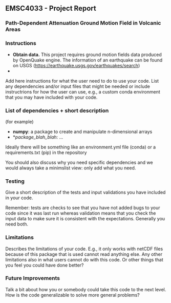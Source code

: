 
## EMSC4033 - Project Report

### Path-Dependent Attenuation Ground Motion Field in Volcanic Areas

### Instructions

- __Obtain data.__ This project requires ground motion fields data produced by OpenQuake engine. The information of an earthquake can be found on USGS (https://earthquake.usgs.gov/earthquakes/search)
- 


Add here instructions for what the user need to do to use your code. List any dependencies and/or input files that might be needed or include instructrions for how the user can use, e.g., a custom conda environment that you may have included with your code.

### List of dependencies + short description

(for example)

- **numpy**: a package to create and manipulate n-dimensional arrays
- **package_blah_blah*: ...

Ideally there will be something like an environment.yml file (conda) or a requirements.txt (pip) in the repository

You should also discuss why you need specific dependencies and we would always take a minimslist view: only add what you need.




### Testing

Give a short description of the tests and input validations you have included in your code.

Remember: tests are checks to see that you have not added bugs to your code since it was last run whereas validation means that you check the input data to make sure it is consistent with the expectations. Generally you need both.



### Limitations

Describes the limitations of your code. E.g., it only works with netCDF files because of this package that is used cannot read anything else. Any other limitations also in what users cannot do with this code. Or other things that you feel you could have done better?



### Future Improvements	

Talk a bit about how you or somebody could take this code to the next level. How is the code generalizable to solve more general problems?
